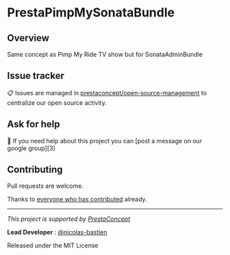 PrestaPimpMySonataBundle
=========================

## Overview ##

Same concept as Pimp My Ride TV show but for SonataAdminBundle

## Issue tracker ##

:clipboard: Issues are managed in [prestaconcept/open-source-management](https://github.com/prestaconcept/open-source-management) to centralize our open source activity.

## Ask for help ##

:speech_balloon: If you need help about this project you can [post a message on our google group][3]

## Contributing

Pull requests are welcome.

Thanks to
[everyone who has contributed](https://github.com/prestaconcept/PrestaPimpMySonataBundle/graphs/contributors) already.

---

*This project is supported by [PrestaConcept](http://www.prestaconcept.net)*

**Lead Developer** : [@nicolas-bastien](https://github.com/nicolas-bastien)

Released under the MIT License
